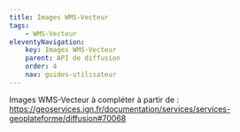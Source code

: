 ```yaml
---
title: Images WMS-Vecteur
tags:
    - WMS-Vecteur
eleventyNavigation:
    key: Images WMS-Vecteur
    parent: API de diffusion
    order: 4
    nav: guides-utilisateur
---
```


Images WMS-Vecteur à compléter à partir de : https://geoservices.ign.fr/documentation/services/services-geoplateforme/diffusion#70068
